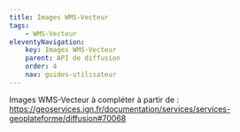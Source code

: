 ```yaml
---
title: Images WMS-Vecteur
tags:
    - WMS-Vecteur
eleventyNavigation:
    key: Images WMS-Vecteur
    parent: API de diffusion
    order: 4
    nav: guides-utilisateur
---
```


Images WMS-Vecteur à compléter à partir de : https://geoservices.ign.fr/documentation/services/services-geoplateforme/diffusion#70068
